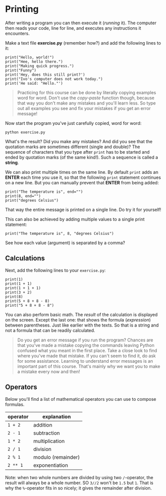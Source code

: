 # Printing

After writing a program you can then execute it (*running* it). The computer then reads your code, line for line, and executes any instructions it encounters.

Make a text file **exercise.py** (remember how?) and add the following lines to it:

    print("Hello, world!")
    print("Hee, hello there.")
    print("Making quick progress.")
    print("Funny")
    print('Hey, does this still print?')
    print("Ivo's computer does not work today.")
    print('He said: "Hello."')

> Practicing for this course can be done by literally copying examples word for word. Don't use the *copy-paste* function though, because that way you don't make any mistakes and you'll learn less. So type out all examples you see and fix your mistakes if you get an error message!

Now start the program you've just carefully copied, word for word:

    python exercise.py

What's the result? Did you make any mistakes? And did you see that the quotation marks are sometimes different (single and double)? The sequence of characters that you type after `print` has to be started and ended by quotation marks (of the same kind!). Such a sequence is called a **string**.

We can also print multiple times on the same line. By default `print` adds an **ENTER** each time you use it, so that the following `print` statement continues on a new line. But you can manually prevent that **ENTER** from being added:

    print("The temperature is", end="")
    print(8, end="")
    print("degrees Celsius")

That way the entire message is printed on a single line. Do try it for yourself!

This can also be achieved by adding multiple values to a single print statement:

    print("The temperature is", 8, "degrees Celsius")

See how each value (argument) is separated by a comma?

## Calculations

Next, add the following lines to your `exercise.py`:

    print(1)
    print(1 + 1)
    print(1 + 1 + 1)
    print(3 + 2)
    print(8)
    print(5 + 8 + 8 - 8)
    print("5 + 8 + 8 - 8")

You can also perform basic math. The *result* of the calculation is displayed on the screen. Except the last one: that shows the formula (*expression*) between parentheses. Just like earlier with the texts. So that is a string and not a formula that can be readily calculated.

> Do you get an error message if you run the program? Chances are that you've made a mistake copying the commands leaving Python confused what you meant in the first place. Take a close look to find where you've made that mistake. If you can't seem to find it, do ask for some assistance. Learning to understand error messages is an important part of this course. That's mainly why we want you to make a mistake every now and then!

## Operators

Below you'll find a list of mathematical operators you can use to compose formulas.

| operator | explanation               |  
| -------- | ------------------------- |  
| `1 + 2`  | addition                  |  
| `2 - 1`  | subtraction               |  
| `1 * 2`  | multiplication            |  
| `2 / 1`  | division                  |  
| `2 % 1`  | modulo (remainder)        |  
| `2 ** 1` | exponentiation            |  


Note: when two whole numbers are divided by using two `/`-operator, the result will always be a whole number. SO `3//2` won't be `1.5` but `1`. That is why the `%`-operator fits in so nicely; it gives the remainder after division.
